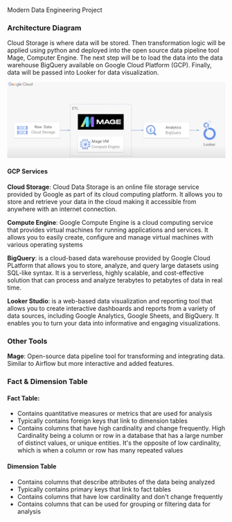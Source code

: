 
######
Modern Data Engineering Project 


### Architecture Diagram

Cloud Storage is where data will be stored. Then transformation logic will be applied using python and deployed into the open source data pipeline tool Mage, Computer Engine. The next step will be to load the data into the data warehouse BigQuery available on Google Cloud Platform (GCP). Finally, data will be passed into Looker for data visualization. 

![alt text](image.png)



#### GCP Services

**Cloud Storage**: Cloud Data Storage is an online file storage service provided by Google as part of its cloud computing platform. It allows you to store and retrieve your data in the cloud making it accessible from anywhere with an internet connection. 

**Compute Engine**: Google Compute Engine is a cloud computing service that provides virtual machines for running applications and services. It allows you to easily create, configure and manage virtual machines with various operating systems 

**BigQuery**: is a cloud-based data warehouse provided by Google Cloud PLatform that allows you to store, analyze, and query large datasets using SQL-like syntax. It is a serverless, highly scalable, and cost-effective solution that can process and analyze terabytes to petabytes of data in real time. 

**Looker Studio**: is a web-based data visualization and reporting tool that allows you to create interactive dashboards and reports from a variety of data sources, including Google Analytics, Google Sheets, and BigQuery. It enables you to turn your data into informative and engaging visualizations.

### Other Tools

**Mage**: Open-source data pipeline tool for transforming and integrating data. Similar to Airflow but more interactive and added features. 

### Fact & Dimension Table

#### Fact Table:
- Contains quantitative measures or metrics that are used for analysis
- Typically contains foreign keys that link to dimension tables
- Contains columns that have high cardinality and change frequently. High Cardinality being a column or row in a database that has a large number of distinct values, or unique entities. It's the opposite of low cardinality, which is when a column or row has many repeated values

#### Dimension Table
- Contains columns that describe attributes of the data being analyzed
- Typically contains primary keys that link to fact tables
- Contains columns that have low cardinality and don't change frequently 
- Contains columns that can be used for grouping or filtering data for analysis



######